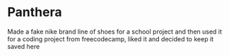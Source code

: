 # Panthera
Made a fake nike brand line of shoes for a school project and then used it for a coding project from freecodecamp, liked it and decided to keep it saved here
